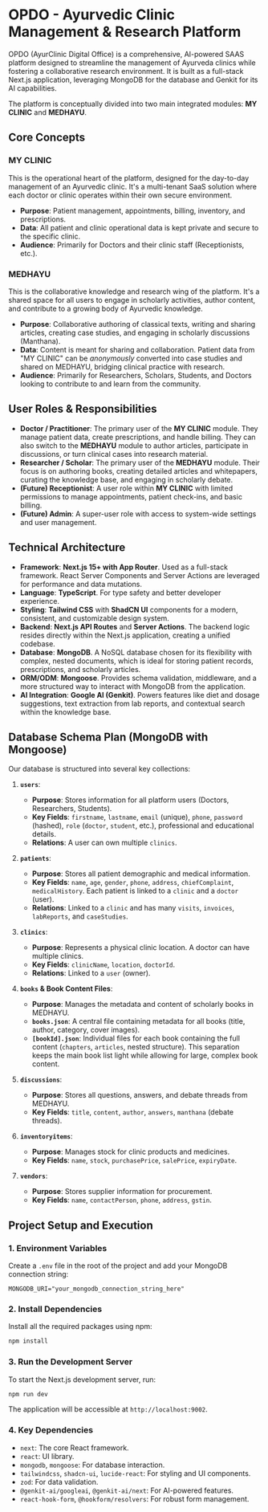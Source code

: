 
# OPDO - Ayurvedic Clinic Management & Research Platform

OPDO (AyurClinic Digital Office) is a comprehensive, AI-powered SAAS platform designed to streamline the management of Ayurveda clinics while fostering a collaborative research environment. It is built as a full-stack Next.js application, leveraging MongoDB for the database and Genkit for its AI capabilities.

The platform is conceptually divided into two main integrated modules: **MY CLINIC** and **MEDHAYU**.

## Core Concepts

### MY CLINIC
This is the operational heart of the platform, designed for the day-to-day management of an Ayurvedic clinic. It's a multi-tenant SaaS solution where each doctor or clinic operates within their own secure environment.

*   **Purpose**: Patient management, appointments, billing, inventory, and prescriptions.
*   **Data**: All patient and clinic operational data is kept private and secure to the specific clinic.
*   **Audience**: Primarily for Doctors and their clinic staff (Receptionists, etc.).

### MEDHAYU
This is the collaborative knowledge and research wing of the platform. It's a shared space for all users to engage in scholarly activities, author content, and contribute to a growing body of Ayurvedic knowledge.

*   **Purpose**: Collaborative authoring of classical texts, writing and sharing articles, creating case studies, and engaging in scholarly discussions (Manthana).
*   **Data**: Content is meant for sharing and collaboration. Patient data from "MY CLINIC" can be *anonymously* converted into case studies and shared on MEDHAYU, bridging clinical practice with research.
*   **Audience**: Primarily for Researchers, Scholars, Students, and Doctors looking to contribute to and learn from the community.

## User Roles & Responsibilities

*   **Doctor / Practitioner**: The primary user of the **MY CLINIC** module. They manage patient data, create prescriptions, and handle billing. They can also switch to the **MEDHAYU** module to author articles, participate in discussions, or turn clinical cases into research material.
*   **Researcher / Scholar**: The primary user of the **MEDHAYU** module. Their focus is on authoring books, creating detailed articles and whitepapers, curating the knowledge base, and engaging in scholarly debate.
*   **(Future) Receptionist**: A user role within **MY CLINIC** with limited permissions to manage appointments, patient check-ins, and basic billing.
*   **(Future) Admin**: A super-user role with access to system-wide settings and user management.

## Technical Architecture

*   **Framework**: **Next.js 15+ with App Router**. Used as a full-stack framework. React Server Components and Server Actions are leveraged for performance and data mutations.
*   **Language**: **TypeScript**. For type safety and better developer experience.
*   **Styling**: **Tailwind CSS** with **ShadCN UI** components for a modern, consistent, and customizable design system.
*   **Backend**: **Next.js API Routes** and **Server Actions**. The backend logic resides directly within the Next.js application, creating a unified codebase.
*   **Database**: **MongoDB**. A NoSQL database chosen for its flexibility with complex, nested documents, which is ideal for storing patient records, prescriptions, and scholarly articles.
*   **ORM/ODM**: **Mongoose**. Provides schema validation, middleware, and a more structured way to interact with MongoDB from the application.
*   **AI Integration**: **Google AI (Genkit)**. Powers features like diet and dosage suggestions, text extraction from lab reports, and contextual search within the knowledge base.

## Database Schema Plan (MongoDB with Mongoose)

Our database is structured into several key collections:

1.  **`users`**:
    *   **Purpose**: Stores information for all platform users (Doctors, Researchers, Students).
    *   **Key Fields**: `firstname`, `lastname`, `email` (unique), `phone`, `password` (hashed), `role` (`doctor`, `student`, etc.), professional and educational details.
    *   **Relations**: A user can own multiple `clinics`.

2.  **`patients`**:
    *   **Purpose**: Stores all patient demographic and medical information.
    *   **Key Fields**: `name`, `age`, `gender`, `phone`, `address`, `chiefComplaint`, `medicalHistory`. Each patient is linked to a `clinic` and a `doctor` (user).
    *   **Relations**: Linked to a `clinic` and has many `visits`, `invoices`, `labReports`, and `caseStudies`.

3.  **`clinics`**:
    *   **Purpose**: Represents a physical clinic location. A doctor can have multiple clinics.
    *   **Key Fields**: `clinicName`, `location`, `doctorId`.
    *   **Relations**: Linked to a `user` (owner).

4.  **`books` & Book Content Files**:
    *   **Purpose**: Manages the metadata and content of scholarly books in MEDHAYU.
    *   **`books.json`**: A central file containing metadata for all books (title, author, category, cover images).
    *   **`[bookId].json`**: Individual files for each book containing the full content (`chapters`, `articles`, nested structure). This separation keeps the main book list light while allowing for large, complex book content.

5.  **`discussions`**:
    *   **Purpose**: Stores all questions, answers, and debate threads from MEDHAYU.
    *   **Key Fields**: `title`, `content`, `author`, `answers`, `manthana` (debate threads).

6.  **`inventoryitems`**:
    *   **Purpose**: Manages stock for clinic products and medicines.
    *   **Key Fields**: `name`, `stock`, `purchasePrice`, `salePrice`, `expiryDate`.

7.  **`vendors`**:
    *   **Purpose**: Stores supplier information for procurement.
    *   **Key Fields**: `name`, `contactPerson`, `phone`, `address`, `gstin`.

## Project Setup and Execution

### 1. Environment Variables
Create a `.env` file in the root of the project and add your MongoDB connection string:
```
MONGODB_URI="your_mongodb_connection_string_here"
```

### 2. Install Dependencies
Install all the required packages using npm:
```bash
npm install
```

### 3. Run the Development Server
To start the Next.js development server, run:
```bash
npm run dev
```
The application will be accessible at `http://localhost:9002`.

### 4. Key Dependencies
*   `next`: The core React framework.
*   `react`: UI library.
*   `mongodb`, `mongoose`: For database interaction.
*   `tailwindcss`, `shadcn-ui`, `lucide-react`: For styling and UI components.
*   `zod`: For data validation.
*   `@genkit-ai/googleai`, `@genkit-ai/next`: For AI-powered features.
*   `react-hook-form`, `@hookform/resolvers`: For robust form management.
